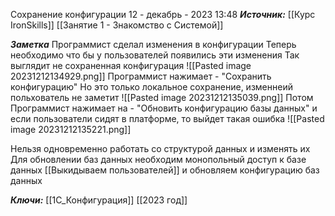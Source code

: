 
Сохранение конфигурации
 12 - декабрь - 2023  13:48 
***Источник:***  [[Курс IronSkills]] [[Занятие 1 - Знакомство с Системой]]

***Заметка*** 
Программист сделал изменения в конфигурации
Теперь необходимо что бы у пользователей появились эти изменения
Так выглядит не сохраненная конфигурация
![[Pasted image 20231212134929.png]]
Программист нажимает - "Сохранить конфигурацию"
Но это только локальное сохранение, изменнеий польхователь не заметит
![[Pasted image 20231212135039.png]]
Потом Программист нажимает на - "Обновить конфигурацию базы данных"
и если пользователи сидят в платформе, то выйдет такая ошибка 
![[Pasted image 20231212135221.png]]

Нельзя одновременно работать со структурой данных и изменять их
Для обновлении баз данных необходим монопольный доступ к базе данных
[[Выкидываем пользователей]] и обновляем конфигурацию баз данных 


***Ключи:*** [[1С_Конфигурация]]
 [[2023 год]]